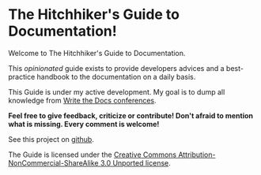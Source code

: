 The Hitchhiker's Guide to Documentation!
========================================

Welcome to The Hitchhiker's Guide to Documentation.

This *opinionated* guide exists to provide developers advices and a
best-practice handbook to the documentation on a daily basis.

This Guide is under my active development. My goal is to dump all knowledge
from [Write the Docs conferences](http://conf.writethedocs.org/). 

**Feel free to give feedback, criticize or contribute! Don't afraid to mention
what is missing. Every comment is welcome!**

See this project on [github](TODO).

The Guide is licensed under the [Creative Commons
Attribution-NonCommercial-ShareAlike 3.0 Unported
license](https://creativecommons.org/licenses/by-nc-sa/3.0/).

<!--
Different kinds of documentation
--------------------------------

- [Tutorials](tutorials.md)
- [Presentations](presentations.md)
- [Meeting Notes](meetings.md)
- [Example Applications](exampleapps.md)
-->